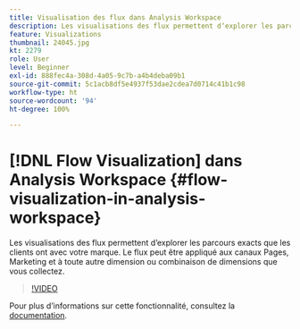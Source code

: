 ```yaml
---
title: Visualisation des flux dans Analysis Workspace
description: Les visualisations des flux permettent dʼexplorer les parcours exacts que les clients ont avec votre marque. Le flux peut être appliqué aux canaux Pages, Marketing et à toute autre dimension ou combinaison de dimensions que vous collectez.
feature: Visualizations
thumbnail: 24045.jpg
kt: 2279
role: User
level: Beginner
exl-id: 888fec4a-308d-4a05-9c7b-a4b4deba09b1
source-git-commit: 5c1acb8df5e4937f53dae2cdea7d0714c41b1c98
workflow-type: ht
source-wordcount: '94'
ht-degree: 100%

---
```


# [!DNL Flow Visualization] dans Analysis Workspace {#flow-visualization-in-analysis-workspace}

Les visualisations des flux permettent dʼexplorer les parcours exacts que les clients ont avec votre marque. Le flux peut être appliqué aux canaux Pages, Marketing et à toute autre dimension ou combinaison de dimensions que vous collectez.

>[!VIDEO](https://video.tv.adobe.com/v/24045/?quality=12&learn=on)

Pour plus dʼinformations sur cette fonctionnalité, consultez la [documentation](https://experienceleague.adobe.com/docs/analytics/analyze/analysis-workspace/visualizations/flow/flow.html?lang=fr).
